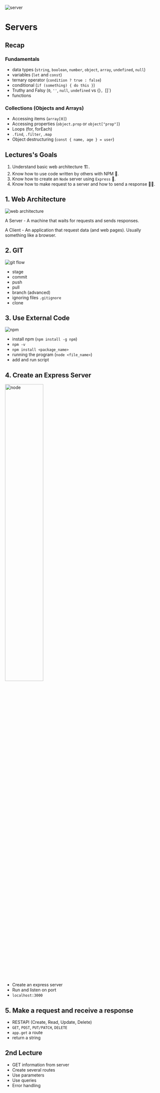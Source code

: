 ![server](https://www.daysoftheyear.com/cdn-cgi/image/dpr=1%2Cf=auto%2Cfit=cover%2Cheight=650%2Cmetadata=none%2Conerror=redirect%2Cq=85%2Cwidth=968/wp-content/uploads/waiters-day.jpg)

# Servers

## Recap

### Fundamentals

- data types (`string`, `boolean`, `number`, `object`, `array`, `undefined`, `null`)
- variables (`let` and `const`)
- ternary operator (`condition ? true : false`)
- conditional (`if (something) { do this }`)
- Truthy and Falsy (`0`, `''`, `null`, `undefined` vs {}`, `[]`)
- functions

### Collections (Objects and Arrays)

- Accessing items (`array[0]`)
- Accessing properties (`object.prop` or `object["prop"]`)
- Loops (for, forEach)
- `.find`, `.filter`, `.map`
- Object destructuring (`const { name, age } = user`)

## Lectures's Goals

1. Understand basic web architecture 🏗️.
1. Know how to use code written by others with NPM 👺.
1. Know how to create an `Node` server using `Express` 🤖.
1. Know how to make request to a server and how to send a response 💁‍♂️.

## 1. Web Architecture

![web architecture](https://darvishdarab.github.io/cs421_f20/assets/images/client-server-1-d85a93ea16590c10bed340dd78294d0d.png)

A Server - A machine that waits for requests and sends responses.

A Client - An application that request data (and web pages). Usually something like a browser.

## 2. GIT

![git flow](https://s3.eu-west-1.amazonaws.com/cd.sseu.re/items/E0ugREX8/fd81ecc0-b3b0-4502-9b09-c93ea5dad5ea.jpg?v=96f3df2586995c9be735ece68312b171?v=96f3df2586995c9be735ece68312b171)

- stage
- commit
- push
- pull
- branch (advanced)
- ignoring files `.gitignore`
- clone

## 3. Use External Code

![npm](https://upload.wikimedia.org/wikipedia/commons/thumb/d/db/Npm-logo.svg/540px-Npm-logo.svg.png)

- install npm (`npm install -g npm`)
- `npm -v`
- `npm install <package_name>`
- running the program (`node <file_name>`)
- add and run script

## 4. Create an Express Server

<img src="https://upload.wikimedia.org/wikipedia/commons/thumb/d/d9/Node.js_logo.svg/1200px-Node.js_logo.svg.png" alt="node" width="50%"/>

- Create an express server
- Run and listen on port
- `localhost:3000`

## 5. Make a request and receive a response

- RESTAPI (Create, Read, Update, Delete)
- `GET`, `POST`, `PUT/PATCH`, `DELETE`
- `app.get` a route
- return a string

## 2nd Lecture

- GET information from server
- Create several routes
- Use parameters
- Use queries
- Error handling
